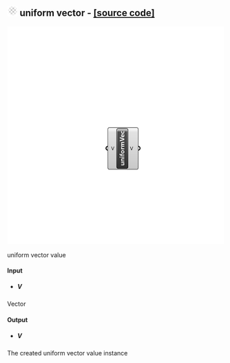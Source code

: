 ## ![](../../Images/Icons/uniform_vector.png) uniform vector - [[source code]](https://github.com/Eddy3D-Dev/Eddy3D/tree/dev/uniform%20vector.cs)

![](../../Images/Components/uniform_vector.png)

uniform vector value

#### Input
* ##### V 
Vector

#### Output
* ##### V
The created uniform vector value instance